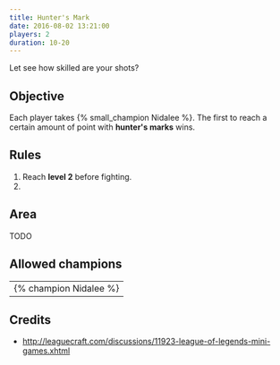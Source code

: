 ```yaml
---
title: Hunter's Mark
date: 2016-08-02 13:21:00
players: 2
duration: 10-20
---
```


Let see how skilled are your shots?

<!-- more -->

## Objective

Each player takes {% small_champion Nidalee %}. The first to reach a certain amount of point with **hunter's marks** wins.

## Rules

1. Reach **level 2** before fighting.
2.

## Area

TODO

## Allowed champions

|                        |
| ---------------------- |
| {% champion Nidalee %} |

## Credits

- http://leaguecraft.com/discussions/11923-league-of-legends-mini-games.xhtml
